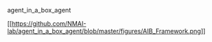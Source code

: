agent_in_a_box_agent

[[https://github.com/NMAI-lab/agent_in_a_box_agent/blob/master/figures/AIB_Framework.png]]
